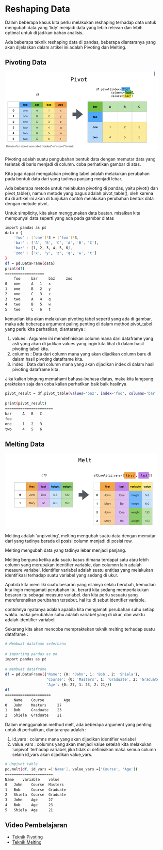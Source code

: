 <h1>Reshaping Data</h1>

Dalam beberapa kasus kita perlu melakukan reshaping terhadap data untuk mengubah data yang ‘tidy’ menjadi data yang lebih relevan dan lebih optimal untuk di jadikan bahan analisis.

Ada beberapa teknik reshaping data di pandas, beberapa diantaranya yang akan dijelaskan dalam artikel ini adalah Pivoting dan Melting.

<h2>Pivoting Data</h2>

<img src="https://github.com/boyzitakazi/Source-Code-Belajar/blob/master/Python%20Course%20For%20Data%20Science/img/pivot_data.png" alt="pivot_data">

Pivoting adalah suatu pengubahan bentuk data dengan memutar data yang terletak di baris menjadi di column. coba perhatikan gambar di atas.

Kita juga dapat mengatakan pivoting tabel adalah melakukan perubahan pada bentuk data dari yang tadinya panjang menjadi lebar.

Ada beberapa metode untuk melakukan pivoting di pandas, yaitu pivot() dan pivot_table(), namun metode yang bagus adalah pivot_table(), oleh karena itu di artikel ini akan di tunjukan contoh melakukan perubahan bentuk data dengan metode pivot.

Untuk simplicity, kita akan menggunakan data buatan. misalkan kita mempunyai data seperti yang ada pada gambar diatas

```sh
import pandas as pd
data = {
    'foo' : ['one']*3 + ['two']*3,
    'bar' : ['A', 'B', 'C', 'A', 'B', 'C'],
    'baz' : [1, 2, 3, 4, 5, 6],
    'zoo' : ['x', 'y', 'z', 'q', 'w', 't']
}
df = pd.DataFrame(data)
print(df)
==================
 	foo 	bar 	baz 	zoo
0 	one 	A 	1 	x
1 	one 	B 	2 	y
2 	one 	C 	3 	z
3 	two 	A 	4 	q
4 	two 	B 	5 	w
5 	two 	C 	6 	t
```

kemudian kita akan melakukan pivoting tabel seperti yang ada di gambar, maka ada beberapa argument paling penting di dalam method pivot_tabel yang perlu kita perhatikan, diantaranya :

<ol>
    <li>values : Argumen ini mendefiniskan column mana dari dataframe yang asli yang akan di jadikan values yang ingin kita lihat di dalam hasil pivoting tabel kita.</li>
    <li>columns : Data dari column mana yang akan dijadikan column baru di dalam hasil pivoting dataframe kita.</li>
    <li>index : Data dari column mana yang akan dijadikan index di dalam hasil pivoting dataframe kita.</li>
</ol>

Jika kalian bingung memahami bahasa-bahasa diatas, maka kita langsung praktekan saja dan coba kalian perhatikan baik baik hasilnya.

```sh
pivot_result = df.pivot_table(values='baz', index='foo', columns='bar')

print(pivot_result)
======================
bar 	A 	B 	C
foo 			
one 	1 	2 	3
two 	4 	5 	6
```

<h2>Melting Data</h2>

<img src="https://github.com/boyzitakazi/Source-Code-Belajar/blob/master/Python%20Course%20For%20Data%20Science/img/melting_data.png" alt="melting_data">

Melting adalah ‘unpivoting’, melting mengubah suatu data dengan memutar dari yang tadinya berada di posisi column menjadi di posisi row.

Melting mengubah data yang tadinya lebar menjadi panjang.

Melting berguna ketika ada suatu kasus dimana terdapat satu atau lebih column yang merupakan identifier variable, dan columnn lain adalah measure variabel. Identifier variabel adalah suatu entitias yang melakukan identifikasi terhadap suatu variabel yang sedang di ukur.

Apabila kita memiliki suatu besaran yang nilainya selalu berubah, kemudian kita ingin mengamati perubahan itu, berarti kita sedang memperlakukan besaran itu sebagai measure variabel. dan kita perlu sesuatu yang mereferensikan perubahan tersebut. hal itu di sebut identifier variable.

contohnya nyatanya adalah apabila kita mengamati perubahan suhu setiap waktu. maka perubahan suhu adalah variabel yang di ukur, dan waktu adalah identifier variabel.

Sekarang kita akan mencoba mempraktekan teknik melting terhadap suatu dataframe :

```sh
# Membuat datafame sederhana
  
# importing pandas as pd 
import pandas as pd 
  
# membuat dataframe
df = pd.DataFrame({'Name': {0: 'John', 1: 'Bob', 2: 'Shiela'}, 
                   'Course': {0: 'Masters', 1: 'Graduate', 2: 'Graduate'}, 
                   'Age': {0: 27, 1: 23, 2: 21}}) 
df 
=====================
 	Name 	Course 	       Age
0 	John 	Masters 	27
1 	Bob 	Graduate 	23
2 	Shiela 	Graduate 	21
```

Dalam menggunakan method melt, ada beberapa argument yang penting untuk di perhatikan, diantaranya adalah :
<ol>
    <li>id_vars : columns mana yang akan dijadikan identifier variabel</li>
    <li>value_vars : columns yang akan menjadi value setelah kita melakukan ‘unpivot’ terhadap variabel, jika tidak di definisikan maka semua column selain id_vars akan dijadikan value_vars.</li>
</ol>

```sh
# Unpivot table 
pd.melt(df, id_vars =['Name'], value_vars =['Course', 'Age']) 
======================
Name 	variable 	value
0 	John 	Course 	Masters
1 	Bob 	Course 	Graduate
2 	Shiela 	Course 	Graduate
3 	John 	Age 	27
4 	Bob 	Age 	23
5 	Shiela 	Age 	21
```

<h2>Video Pembelajaran</h2>

<ul>
	<li><a href="https://youtu.be/RcsrSayym5U">Teknik Pivoting</a></li>
	<li><a href="https://youtu.be/4UCiUozb0ZQ">Teknik Melting</a></li>
</ul>

